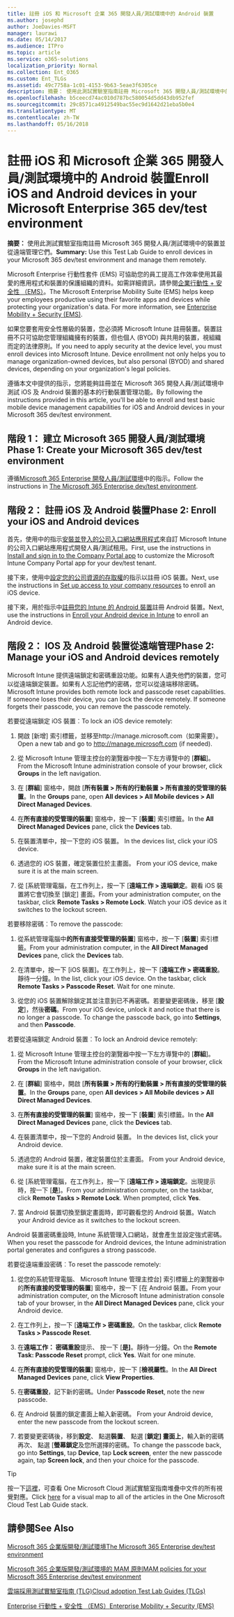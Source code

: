 ```yaml
---
title: 註冊 iOS 和 Microsoft 企業 365 開發人員/測試環境中的 Android 裝置
ms.author: josephd
author: JoeDavies-MSFT
manager: laurawi
ms.date: 05/14/2017
ms.audience: ITPro
ms.topic: article
ms.service: o365-solutions
localization_priority: Normal
ms.collection: Ent_O365
ms.custom: Ent_TLGs
ms.assetid: 49c7758a-1c01-4153-9b63-5eae3f6305ce
description: 摘要： 使用此測試實驗室指南註冊 Microsoft 365 開發人員/測試環境中的裝置並從遠端管理它們。
ms.openlocfilehash: b5ceecd74ac010d787bc580054d5dd43db952fef
ms.sourcegitcommit: 29c8571ca4912549bac55ec9d1642d21eba5b0e4
ms.translationtype: MT
ms.contentlocale: zh-TW
ms.lasthandoff: 05/16/2018
---
```

# <a name="enroll-ios-and-android-devices-in-your-microsoft-enterprise-365-devtest-environment"></a><span data-ttu-id="1dc13-103">註冊 iOS 和 Microsoft 企業 365 開發人員/測試環境中的 Android 裝置</span><span class="sxs-lookup"><span data-stu-id="1dc13-103">Enroll iOS and Android devices in your Microsoft Enterprise 365 dev/test environment</span></span>

 <span data-ttu-id="1dc13-104">**摘要：** 使用此測試實驗室指南註冊 Microsoft 365 開發人員/測試環境中的裝置並從遠端管理它們。</span><span class="sxs-lookup"><span data-stu-id="1dc13-104">**Summary:** Use this Test Lab Guide to enroll devices in your Microsoft 365 dev/test environment and manage them remotely.</span></span>
  
<span data-ttu-id="1dc13-p101">Microsoft Enterprise 行動性套件 (EMS) 可協助您的員工提高工作效率使用其最愛的應用程式和裝置的保護組織的資料。如需詳細資訊，請參閱[企業行動性 + 安全性 （EMS）](https://www.microsoft.com/cloud-platform/enterprise-mobility-security)。</span><span class="sxs-lookup"><span data-stu-id="1dc13-p101">The Microsoft Enterprise Mobility Suite (EMS) helps keep your employees productive using their favorite apps and devices while protecting your organization's data. For more information, see [Enterprise Mobility + Security (EMS)](https://www.microsoft.com/cloud-platform/enterprise-mobility-security).</span></span>
  
<span data-ttu-id="1dc13-p102">如果您要套用安全性層級的裝置，您必須將 Microsoft Intune 註冊裝置。裝置註冊不只可協助您管理組織擁有的裝置，但也個人 (BYOD) 與共用的裝置，視組織而定的法律原則。</span><span class="sxs-lookup"><span data-stu-id="1dc13-p102">If you need to apply security at the device level, you must enroll devices into Microsoft Intune. Device enrollment not only helps you to manage organization-owned devices, but also personal (BYOD) and shared devices, depending on your organization's legal policies.</span></span>
  
<span data-ttu-id="1dc13-109">遵循本文中提供的指示，您將能夠註冊並在 Microsoft 365 開發人員/測試環境中測試 iOS 及 Android 裝置的基本的行動裝置管理功能。</span><span class="sxs-lookup"><span data-stu-id="1dc13-109">By following the instructions provided in this article, you'll be able to enroll and test basic mobile device management capabilities for iOS and Android devices in your Microsoft 365 dev/test environment.</span></span>
  
## <a name="phase-1-create-your-microsoft-365-devtest-environment"></a><span data-ttu-id="1dc13-110">階段 1： 建立 Microsoft 365 開發人員/測試環境</span><span class="sxs-lookup"><span data-stu-id="1dc13-110">Phase 1: Create your Microsoft 365 dev/test environment</span></span>

<span data-ttu-id="1dc13-111">遵循[Microsoft 365 Enterprise 開發人員/測試環境](the-microsoft-365-enterprise-dev-test-environment.md)中的指示。</span><span class="sxs-lookup"><span data-stu-id="1dc13-111">Follow the instructions in [The Microsoft 365 Enterprise dev/test environment](the-microsoft-365-enterprise-dev-test-environment.md).</span></span>
  
## <a name="phase-2-enroll-your-ios-and-android-devices"></a><span data-ttu-id="1dc13-112">階段 2： 註冊 iOS 及 Android 裝置</span><span class="sxs-lookup"><span data-stu-id="1dc13-112">Phase 2: Enroll your iOS and Android devices</span></span>

<span data-ttu-id="1dc13-113">首先，使用中的指示[安裝並登入的公司入口網站應用程式](https://docs.microsoft.com/intune-user-help/install-and-sign-in-to-the-intune-company-portal-app-ios)來自訂 Microsoft Intune 的公司入口網站應用程式開發人員/測試租用。</span><span class="sxs-lookup"><span data-stu-id="1dc13-113">First, use the instructions in [Install and sign in to the Company Portal app](https://docs.microsoft.com/intune-user-help/install-and-sign-in-to-the-intune-company-portal-app-ios) to customize the Microsoft Intune Company Portal app for your dev/test tenant.</span></span>

<span data-ttu-id="1dc13-114">接下來，使用中[設定您的公司資源的存取權](https://docs.microsoft.com/intune-user-help/enroll-your-device-in-intune-ios)的指示以註冊 iOS 裝置。</span><span class="sxs-lookup"><span data-stu-id="1dc13-114">Next, use the instructions in [Set up access to your company resources](https://docs.microsoft.com/intune-user-help/enroll-your-device-in-intune-ios) to enroll an iOS device.</span></span>

<span data-ttu-id="1dc13-115">接下來，用於指示中[註冊您的 Intune 的 Android 裝置](https://docs.microsoft.com/intune-user-help/enroll-your-device-in-intune-android)註冊 Android 裝置。</span><span class="sxs-lookup"><span data-stu-id="1dc13-115">Next, use the instructions in [Enroll your Android device in Intune](https://docs.microsoft.com/intune-user-help/enroll-your-device-in-intune-android) to enroll an Android device.</span></span>

## <a name="phase-2-manage-your-ios-and-android-devices-remotely"></a><span data-ttu-id="1dc13-116">階段 2： IOS 及 Android 裝置從遠端管理</span><span class="sxs-lookup"><span data-stu-id="1dc13-116">Phase 2: Manage your iOS and Android devices remotely</span></span>

<span data-ttu-id="1dc13-p103">Microsoft Intune 提供遠端鎖定和密碼重設功能。如果有人遺失他們的裝置，您可以從遠端鎖定裝置。如果有人忘記他們的密碼，您可以從遠端移除密碼。</span><span class="sxs-lookup"><span data-stu-id="1dc13-p103">Microsoft Intune provides both remote lock and passcode reset capabilities. If someone loses their device, you can lock the device remotely. If someone forgets their passcode, you can remove the passcode remotely.</span></span>
  
<span data-ttu-id="1dc13-120">若要從遠端鎖定 iOS 裝置︰</span><span class="sxs-lookup"><span data-stu-id="1dc13-120">To lock an iOS device remotely:</span></span>
  
1.  <span data-ttu-id="1dc13-121">開啟 [新增] 索引標籤，並移至http://manage.microsoft.com（如果需要）。</span><span class="sxs-lookup"><span data-stu-id="1dc13-121">Open a new tab and go to http://manage.microsoft.com (if needed).</span></span> 

2.  <span data-ttu-id="1dc13-122">從 Microsoft Intune 管理主控台的瀏覽器中按一下左方導覽中的 [**群組**]。</span><span class="sxs-lookup"><span data-stu-id="1dc13-122">From the Microsoft Intune administration console of your browser, click **Groups** in the left navigation.</span></span>

3. <span data-ttu-id="1dc13-123">在 [**群組**] 窗格中，開啟 [**所有裝置 > 所有的行動裝置 > 所有直接的受管理的裝置**。</span><span class="sxs-lookup"><span data-stu-id="1dc13-123">In the **Groups** pane, open **All devices > All Mobile devices > All Direct Managed Devices**.</span></span>
    
4. <span data-ttu-id="1dc13-124">在**所有直接的受管理的裝置**] 窗格中，按一下 [**裝置**] 索引標籤。</span><span class="sxs-lookup"><span data-stu-id="1dc13-124">In the **All Direct Managed Devices** pane, click the **Devices** tab.</span></span>
    
5. <span data-ttu-id="1dc13-125">在裝置清單中，按一下您的 iOS 裝置。 </span><span class="sxs-lookup"><span data-stu-id="1dc13-125">In the devices list, click your iOS device.</span></span> 
    
6. <span data-ttu-id="1dc13-126">透過您的 iOS 裝置，確定裝置位於主畫面。 </span><span class="sxs-lookup"><span data-stu-id="1dc13-126">From your iOS device, make sure it is at the main screen.</span></span> 
    
7. <span data-ttu-id="1dc13-p104">從 [系統管理電腦，在工作列上，按一下 [**遠端工作 > 遠端鎖定**。觀看 iOS 裝置將它會切換至 [鎖定] 畫面。</span><span class="sxs-lookup"><span data-stu-id="1dc13-p104">From your administration computer, on the taskbar, click **Remote Tasks > Remote Lock**. Watch your iOS device as it switches to the lockout screen.</span></span>
    
<span data-ttu-id="1dc13-129">若要移除密碼︰</span><span class="sxs-lookup"><span data-stu-id="1dc13-129">To remove the passcode:</span></span>
  
1. <span data-ttu-id="1dc13-130">從系統管理電腦中**的所有直接受管理的裝置**] 窗格中，按一下 [**裝置**] 索引標籤。</span><span class="sxs-lookup"><span data-stu-id="1dc13-130">From your administration computer, in the **All Direct Managed Devices** pane, click the **Devices** tab.</span></span>
    
2. <span data-ttu-id="1dc13-p105">在清單中，按一下 [iOS 裝置]。在工作列上，按一下 [**遠端工作 > 密碼重設**。靜待一分鐘。</span><span class="sxs-lookup"><span data-stu-id="1dc13-p105">In the list, click your iOS device. On the taskbar, click **Remote Tasks > Passcode Reset**. Wait for one minute.</span></span>
    
3. <span data-ttu-id="1dc13-p106">從您的 iOS 裝置解除鎖定其並注意到已不再密碼。若要變更密碼後，移至 [**設定**]，然後**密碼**。</span><span class="sxs-lookup"><span data-stu-id="1dc13-p106">From your iOS device, unlock it and notice that there is no longer a passcode. To change the passcode back, go into **Settings**, and then **Passcode**.</span></span>
    
<span data-ttu-id="1dc13-136">若要從遠端鎖定 Android 裝置︰</span><span class="sxs-lookup"><span data-stu-id="1dc13-136">To lock an Android device remotely:</span></span>
  
1. <span data-ttu-id="1dc13-137">從 Microsoft Intune 管理主控台的瀏覽器中按一下左方導覽中的 [**群組**]。</span><span class="sxs-lookup"><span data-stu-id="1dc13-137">From the Microsoft Intune administration console of your browser, click **Groups** in the left navigation.</span></span>
    
2. <span data-ttu-id="1dc13-138">在 [**群組**] 窗格中，開啟 [**所有裝置 > 所有的行動裝置 > 所有直接的受管理的裝置**。</span><span class="sxs-lookup"><span data-stu-id="1dc13-138">In the **Groups** pane, open **All devices > All Mobile devices > All Direct Managed Devices**.</span></span>
    
3. <span data-ttu-id="1dc13-139">在**所有直接的受管理的裝置**] 窗格中，按一下 [**裝置**] 索引標籤。</span><span class="sxs-lookup"><span data-stu-id="1dc13-139">In the **All Direct Managed Devices** pane, click the **Devices** tab.</span></span>
    
4. <span data-ttu-id="1dc13-140">在裝置清單中，按一下您的 Android 裝置。 </span><span class="sxs-lookup"><span data-stu-id="1dc13-140">In the devices list, click your Android device.</span></span> 
    
5. <span data-ttu-id="1dc13-141">透過您的 Android 裝置，確定裝置位於主畫面。 </span><span class="sxs-lookup"><span data-stu-id="1dc13-141">From your Android device, make sure it is at the main screen.</span></span> 
    
6. <span data-ttu-id="1dc13-p107">從 [系統管理電腦，在工作列上，按一下 [**遠端工作 > 遠端鎖定**。出現提示時，按一下 [**是**]。</span><span class="sxs-lookup"><span data-stu-id="1dc13-p107">From your administration computer, on the taskbar, click **Remote Tasks > Remote Lock**. When prompted, click **Yes**.</span></span>
    
7. <span data-ttu-id="1dc13-144">當 Android 裝置切換至鎖定畫面時，即可觀看您的 Android 裝置。</span><span class="sxs-lookup"><span data-stu-id="1dc13-144">Watch your Android device as it switches to the lockout screen.</span></span>
    
<span data-ttu-id="1dc13-145">Android 裝置密碼重設時, Intune 系統管理入口網站，就會產生並設定強式密碼。</span><span class="sxs-lookup"><span data-stu-id="1dc13-145">When you reset the passcode for Android devices, the Intune administration portal generates and configures a strong passcode.</span></span>
  
<span data-ttu-id="1dc13-146">若要從遠端重設密碼︰</span><span class="sxs-lookup"><span data-stu-id="1dc13-146">To reset the passcode remotely:</span></span>
  
1. <span data-ttu-id="1dc13-147">從您的系統管理電腦、 Microsoft Intune 管理主控台] 索引標籤上的瀏覽器中的**所有直接的受管理的裝置**] 窗格中，按一下 [在 Android 裝置。</span><span class="sxs-lookup"><span data-stu-id="1dc13-147">From your administration computer, on the Microsoft Intune administration console tab of your browser, in the **All Direct Managed Devices** pane, click your Android device.</span></span>
    
2. <span data-ttu-id="1dc13-148">在工作列上，按一下 [**遠端工作 > 密碼重設**。</span><span class="sxs-lookup"><span data-stu-id="1dc13-148">On the taskbar, click **Remote Tasks > Passcode Reset**.</span></span>
    
3. <span data-ttu-id="1dc13-p108">在**遠端工作： 密碼重設**提示、 按一下 [**是]**。靜待一分鐘。</span><span class="sxs-lookup"><span data-stu-id="1dc13-p108">On the **Remote Task: Passcode Reset** prompt, click **Yes**. Wait for one minute.</span></span>
    
4. <span data-ttu-id="1dc13-151">在**所有直接的受管理的裝置**] 窗格中，按一下 [**檢視屬性**。</span><span class="sxs-lookup"><span data-stu-id="1dc13-151">In the **All Direct Managed Devices** pane, click **View Properties**.</span></span>
    
5. <span data-ttu-id="1dc13-152">在**密碼重設**，記下新的密碼。</span><span class="sxs-lookup"><span data-stu-id="1dc13-152">Under **Passcode Reset**, note the new passcode.</span></span>
    
6. <span data-ttu-id="1dc13-153">在 Android 裝置的鎖定畫面上輸入新密碼。 </span><span class="sxs-lookup"><span data-stu-id="1dc13-153">From your Android device, enter the new passcode from the lockout screen.</span></span> 
    
7. <span data-ttu-id="1dc13-154">若要變更密碼後，移到**設定**、 點選**裝置**、 點選 [**鎖定] 畫面上**，輸入新的密碼再次、 點選 [**螢幕鎖定**及您所選擇的密碼。</span><span class="sxs-lookup"><span data-stu-id="1dc13-154">To change the passcode back, go into **Settings**, tap **Device**, tap **Lock screen**, enter the new passcode again, tap **Screen lock**, and then your choice for the passcode.</span></span>
    

> [!TIP]
> <span data-ttu-id="1dc13-155">按一下[這裡](http://aka.ms/catlgstack)，可查看 One Microsoft Cloud 測試實驗室指南堆疊中文件的所有視覺對應。</span><span class="sxs-lookup"><span data-stu-id="1dc13-155">Click [here](http://aka.ms/catlgstack) for a visual map to all of the articles in the One Microsoft Cloud Test Lab Guide stack.</span></span>
  
## <a name="see-also"></a><span data-ttu-id="1dc13-156">請參閱</span><span class="sxs-lookup"><span data-stu-id="1dc13-156">See Also</span></span>

[<span data-ttu-id="1dc13-157">Microsoft 365 企業版開發/測試環境</span><span class="sxs-lookup"><span data-stu-id="1dc13-157">The Microsoft 365 Enterprise dev/test environment</span></span>](the-microsoft-365-enterprise-dev-test-environment.md)
  
[<span data-ttu-id="1dc13-158">Microsoft 365 企業版開發/測試環境的 MAM 原則</span><span class="sxs-lookup"><span data-stu-id="1dc13-158">MAM policies for your Microsoft 365 Enterprise dev/test environment</span></span>](mam-policies-for-your-microsoft-365-enterprise-dev-test-environment.md)
  
[<span data-ttu-id="1dc13-159">雲端採用測試實驗室指南 (TLG)</span><span class="sxs-lookup"><span data-stu-id="1dc13-159">Cloud adoption Test Lab Guides (TLGs)</span></span>](cloud-adoption-test-lab-guides-tlgs.md)

[<span data-ttu-id="1dc13-160">Enterprise 行動性 + 安全性 （EMS）</span><span class="sxs-lookup"><span data-stu-id="1dc13-160">Enterprise Mobility + Security (EMS)</span></span>](https://www.microsoft.com/cloud-platform/enterprise-mobility-security)


